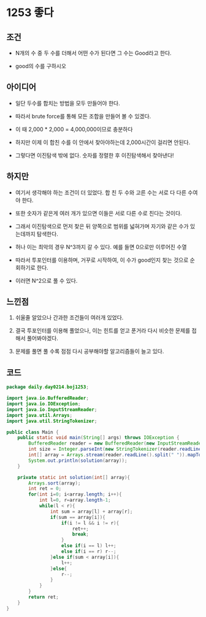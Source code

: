 # 1253 좋다

## 조건

* N개의 수 중 두 수를 더해서 어떤 수가 된다면 그 수는 Good라고 한다.

* good의 수를 구하시오

## 아이디어

* 일단 두수를 합치는 방법을 모두 만들어야 한다.

* 따라서 brute force를 통해 모든 조합을 만들어 볼 수 있겠다.

* 이 때 2,000 * 2,000 = 4,000,000이므로 충분하다

* 하지만 이제 이 합친 수를 이 안에서 찾아야하는데 2,000시간이 걸리면 안된다.

* 그렇다면 이진탐색 밖에 없다. 숫자를 정렬한 후 이진탐색해서 찾아낸다!

## 하지만

* 여기서 생각해야 하는 조건이 더 있었다. 합 친 두 수와 고른 수는 서로 다 다른 수여야 한다.

* 또한 숫자가 같은게 여러 개가 있으면 이들은 서로 다른 수로 친다는 것이다.

* 그래서 이진탐색으로 먼저 찾은 뒤 양쪽으로 범위를 넓혀가며 자기와 같은 수가 있는데까지 탐색한다.

* 허나 이는 최악의 경우 N^3까지 갈 수 있다. 예를 들면 0으로만 이루어진 수열

* 따라서 투포인터를 이용하며, 거꾸로 시작하여, 이 수가 good인지 찾는 것으로 순회하기로 한다.

* 이러면 N^2으로 풀 수 있다.

## 느낀점

1. 쉬울줄 알았으나 간과한 조건들이 여러개 있었다.

2. 결국 투포인터를 이용해 풀었으나, 이는 힌트를 얻고 푼거라 다시 비슷한 문제를 접해서 풀어봐야겠다.

3. 문제를 풀면 풀 수록 점점 다시 공부해야할 알고리즘들이 늘고 있다.

## 코드

```java
package daily.day0214.boj1253;

import java.io.BufferedReader;
import java.io.IOException;
import java.io.InputStreamReader;
import java.util.Arrays;
import java.util.StringTokenizer;

public class Main {
    public static void main(String[] args) throws IOException {
        BufferedReader reader = new BufferedReader(new InputStreamReader(System.in));
        int size = Integer.parseInt(new StringTokenizer(reader.readLine()).nextToken());
        int[] array = Arrays.stream(reader.readLine().split(" ")).mapToInt(s -> Integer.parseInt(s)).toArray();
        System.out.println(solution(array));
    }

    private static int solution(int[] array){
        Arrays.sort(array);
        int ret = 0;
        for(int i=0; i<array.length; i++){
            int l=0, r=array.length-1;
            while(l < r){
                int sum = array[l] + array[r];
                if(sum == array[i]){
                    if(i != l && i != r){
                        ret++;
                        break;
                    }
                    else if(i == l) l++;
                    else if(i == r) r--;
                }else if(sum < array[i]){
                    l++;
                }else{
                    r--;
                }
            }
        }
        return ret;
    }
}
```